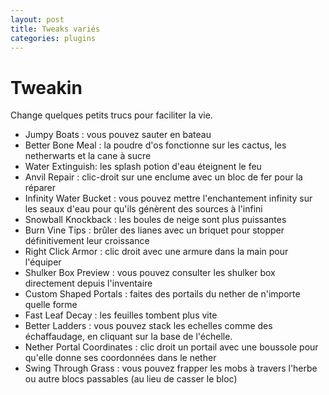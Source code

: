 ```yaml
---
layout: post
title: Tweaks variés
categories: plugins
---
```


# Tweakin

Change quelques petits trucs pour faciliter la vie.

- Jumpy Boats : vous pouvez sauter en bateau
- Better Bone Meal : la poudre d'os fonctionne sur les cactus, les netherwarts et la cane à sucre
- Water Extinguish: les splash potion d'eau éteignent le feu
- Anvil Repair : clic-droit sur une enclume avec un bloc de fer pour la réparer
- Infinity Water Bucket : vous pouvez mettre l'enchantement infinity sur les seaux d'eau pour qu'ils génèrent des sources à l'infini
- Snowball Knockback : les boules de neige sont plus puissantes
- Burn Vine Tips : brûler des lianes avec un briquet pour stopper définitivement leur croissance
- Right Click Armor : clic droit avec une armure dans la main pour l'équiper
- Shulker Box Preview : vous pouvez consulter les shulker box directement depuis l'inventaire
- Custom Shaped Portals : faites des portails du nether de n'importe quelle forme
- Fast Leaf Decay : les feuilles tombent plus vite
- Better Ladders : vous pouvez stack les echelles comme des échaffaudage, en cliquant sur la base de l'échelle. 
- Nether Portal Coordinates : clic droit un portail avec une boussole pour qu'elle donne ses coordonnées dans le nether
- Swing Through Grass : vous pouvez frapper les mobs à travers l'herbe ou autre blocs passables (au lieu de casser le bloc)
